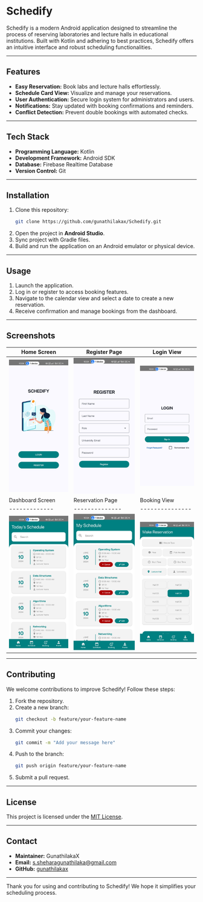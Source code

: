 # Schedify 

Schedify is a modern Android application designed to streamline the process of reserving laboratories and lecture halls in educational institutions. Built with Kotlin and adhering to best practices, Schedify offers an intuitive interface and robust scheduling functionalities.

---

## Features
- **Easy Reservation:** Book labs and lecture halls effortlessly.
- **Schedule Card View:** Visualize and manage your reservations.
- **User Authentication:** Secure login system for administrators and users.
- **Notifications:** Stay updated with booking confirmations and reminders.
- **Conflict Detection:** Prevent double bookings with automated checks.

---

## Tech Stack
- **Programming Language:** Kotlin
- **Development Framework:** Android SDK
- **Database:** Firebase Realtime Database
- **Version Control:** Git

---

## Installation

1. Clone this repository:
   ```bash
   git clone https://github.com/gunathilakax/Schedify.git
   ```
2. Open the project in **Android Studio**.
3. Sync project with Gradle files.
4. Build and run the application on an Android emulator or physical device.

---

## Usage
1. Launch the application.
2. Log in or register to access booking features.
3. Navigate to the calendar view and select a date to create a new reservation.
4. Receive confirmation and manage bookings from the dashboard.

---

## Screenshots

| Home Screen | Register Page | Login View |
|-------------|--------------|---------------|
| ![Home](./Screenshot/home.jpg) | ![Register](./Screenshot/register.jpg) | ![Login](./Screenshot/login.jpg) |
| Dashboard Screen | Reservation Page | Booking View |
|-------------|--------------|---------------|
| ![Dashboard](./Screenshot/dashboard.jpg) | ![Reservation](./Screenshot/reservation.jpg) | ![Booking](./Screenshot/booking.jpg) |
---

## Contributing
We welcome contributions to improve Schedify! Follow these steps:

1. Fork the repository.
2. Create a new branch:
   ```bash
   git checkout -b feature/your-feature-name
   ```
3. Commit your changes:
   ```bash
   git commit -m "Add your message here"
   ```
4. Push to the branch:
   ```bash
   git push origin feature/your-feature-name
   ```
5. Submit a pull request.

---

## License
This project is licensed under the [MIT License](LICENSE).

---

## Contact
- **Maintainer:** GunathilakaX  
- **Email:** s.sheharagunathilaka@gmail.com
- **GitHub:** [gunathilakax](https://github.com/gunathilakax)

---

Thank you for using and contributing to Schedify! We hope it simplifies your scheduling process.
